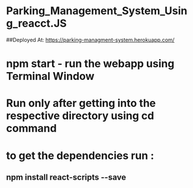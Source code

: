 # Parking_Management_System_Using_reacct.JS

##Deployed At: https://parking-managment-system.herokuapp.com/


# npm start - run the webapp using Terminal Window

# Run only after getting into the respective directory using cd command

# to get the dependencies run :
## npm install react-scripts --save
